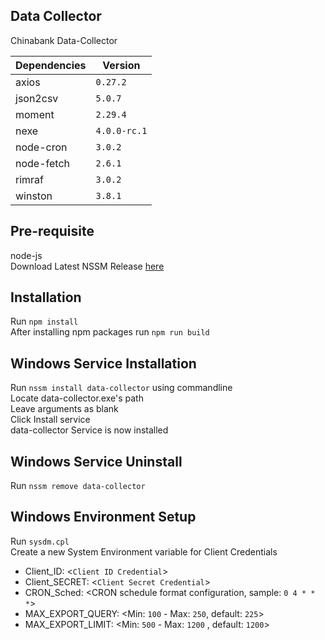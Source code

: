 ## Data Collector

Chinabank Data-Collector


|Dependencies    |Version   
|----------------|---------           
|axios           |`0.27.2`                             
|json2csv        |`5.0.7`
|moment          |`2.29.4`
|nexe            |`4.0.0-rc.1`            
|node-cron       |`3.0.2`            
|node-fetch      |`2.6.1`
|rimraf		     |`3.0.2`
|winston         |`3.8.1` 

## Pre-requisite
node-js <br />
Download Latest NSSM Release [here](https://nssm.cc/download)<br />

## Installation

Run `npm install`<br />
After installing npm packages run `npm run build`


## Windows Service Installation
Run `nssm install data-collector` using commandline<br />
Locate data-collector.exe's path<br />
Leave arguments as blank <br/>
Click Install service <br />
data-collector Service is now installed <br />

## Windows Service Uninstall
Run `nssm remove data-collector`<br />

## Windows Environment Setup
Run `sysdm.cpl` <br />
Create a new System Environment variable for Client Credentials <br/>
* Client_ID: <`Client ID Credential`>
* Client_SECRET: <`Client Secret Credential`>
* CRON_Sched: <CRON schedule format configuration, sample: `0 4 * * *`>
* MAX_EXPORT_QUERY: <Min: `100` - Max: `250`, default: `225`> 
* MAX_EXPORT_LIMIT: <Min: `500` - Max: `1200` , default: `1200`> 

